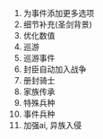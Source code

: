 <!--
 * @Date: 2021-05-19 01:46:53
 * @LastEditTime: 2021-05-19 12:59:54
 * @FilePath: \gameMod\todo.md
-->
1. 为事件添加更多选项
2. 细节补充(圣剑背景)
3. 优化数值
4. 巡游
5. 巡游事件
6. 封臣自动加入战争
7. 册封骑士
8. 家族传承
9. 特殊兵种
10. 事件兵种
11. 加强ai, 异族入侵